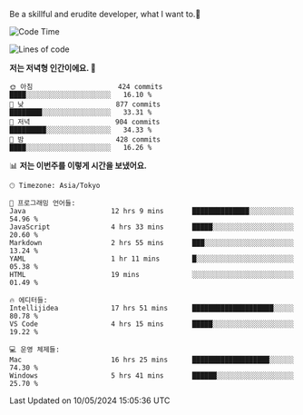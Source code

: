 Be a skillful and erudite developer, what I want to.👶

<!--START_SECTION:waka-->
![Code Time](http://img.shields.io/badge/Code%20Time-785%20hrs%2049%20mins-blue)

![Lines of code](https://img.shields.io/badge/%EC%A0%80%EB%8A%94%20%EC%97%AC%ED%83%9C%EA%B9%8C%EC%A7%80%20-1.7%20million%20%EC%A4%84%EC%9D%98%20%EC%BD%94%EB%93%9C%EB%A5%BC%20%EC%9E%91%EC%84%B1%ED%96%88%EC%96%B4%EC%9A%94.-blue)

**저는 저녁형 인간이에요. 🦉** 

```text
🌞 아침                     424 commits         ████░░░░░░░░░░░░░░░░░░░░░   16.10 % 
🌆 낮　                     877 commits         ████████░░░░░░░░░░░░░░░░░   33.31 % 
🌃 저녁                     904 commits         █████████░░░░░░░░░░░░░░░░   34.33 % 
🌙 밤　                     428 commits         ████░░░░░░░░░░░░░░░░░░░░░   16.26 % 
```


📊 **저는 이번주를 이렇게 시간을 보냈어요.** 

```text
🕑︎ Timezone: Asia/Tokyo

💬 프로그래밍 언어들: 
Java                     12 hrs 9 mins       ██████████████░░░░░░░░░░░   54.96 % 
JavaScript               4 hrs 33 mins       █████░░░░░░░░░░░░░░░░░░░░   20.60 % 
Markdown                 2 hrs 55 mins       ███░░░░░░░░░░░░░░░░░░░░░░   13.24 % 
YAML                     1 hr 11 mins        █░░░░░░░░░░░░░░░░░░░░░░░░   05.38 % 
HTML                     19 mins             ░░░░░░░░░░░░░░░░░░░░░░░░░   01.49 % 

🔥 에디터들: 
Intellijidea             17 hrs 51 mins      ████████████████████░░░░░   80.78 % 
VS Code                  4 hrs 15 mins       █████░░░░░░░░░░░░░░░░░░░░   19.22 % 

💻 운영 체제들: 
Mac                      16 hrs 25 mins      ███████████████████░░░░░░   74.30 % 
Windows                  5 hrs 41 mins       ██████░░░░░░░░░░░░░░░░░░░   25.70 % 
```


 Last Updated on 10/05/2024 15:05:36 UTC
<!--END_SECTION:waka-->
